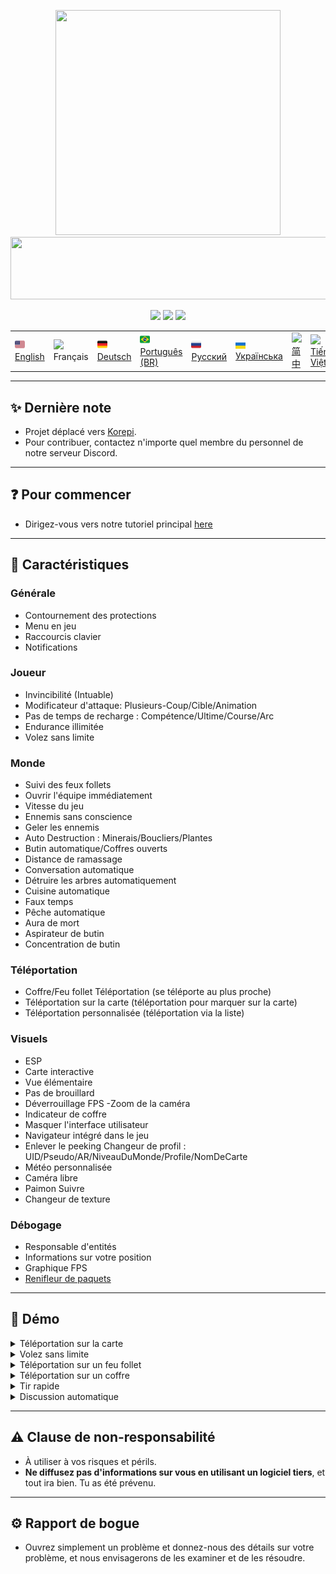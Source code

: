 <p align="center">
  <a href="#"><img width="360" height="360" src="https://media.discordapp.net/attachments/1033549666769449002/1107009612210765955/matches.png"></a>
  <a href="#"><img width="650" height="100" src="https://share.creavite.co/FBkHy3zbN4CgWCr0.gif"></a>
</p>

<p align="center">
	<a href="https://github.com/Korepi/keyauth-cpp-library/releases"><img src="https://img.shields.io/github/downloads/Korepi/keyauth-cpp-library/total.svg?style=for-the-badge&color=darkcyan"></a>
	<a href="https://github.com/Korepi/Korepi/graphs/contributors"><img src="https://img.shields.io/github/contributors/Korepi/Korepi?style=for-the-badge&color=darkcyan"></a>
	<a href="https://discord.gg/cottonbuds"><img src="https://img.shields.io/discord/440536354544156683?label=Discord&logo=discord&style=for-the-badge&color=darkviolet"></a>
</p>

<div align="center">
<table>
  <tr>
    <td valign="center"><a href="README.md"><img src="https://github.com/twitter/twemoji/blob/master/assets/svg/1f1fa-1f1f8.svg" width="16"/> English</td>
    <td valign="center"><img src="https://em-content.zobj.net/thumbs/160/twitter/154/flag-for-france_1f1eb-1f1f7.png" width="16"/> Français</td>
    <td valign="center"><a href="README_de-de.md"><img src="https://github.com/twitter/twemoji/blob/master/assets/svg/1f1e9-1f1ea.svg" width="16"/> Deutsch</a></td>
    <td valign="center"><a href="README_pt-br.md"><img src="https://github.com/twitter/twemoji/blob/master/assets/svg/1f1e7-1f1f7.svg" width="16"/> Português (BR)</a></td>
    <td valign="center"><a href="README_ru-ru.md"><img src="https://github.com/twitter/twemoji/blob/master/assets/svg/1f1f7-1f1fa.svg" width="16"/> Русский</a></td>
    <td valign="center"><a href="README_ua-ua.md"><img src="https://github.com/Andrew1397/Ukraine/blob/main/Flag_of_Ukraine.png" width="16"/> Українська</a></td>
    <td valign="center"><a href="README_zh-cn.md"><img src="https://em-content.zobj.net/thumbs/120/twitter/351/flag-china_1f1e8-1f1f3.png" width="16"/> 简中</a></td>
    <td valign="center"><a href="README_vi-vn.md"><img src="https://em-content.zobj.net/thumbs/160/twitter/53/flag-for-vietnam_1f1fb-1f1f3.png" width="16"/> Tiếng Việt</a></td>
    <td valign="center"><a href="README_fr-fr.md"><img src="https://github.com/twitter/twemoji/blob/master/assets/svg/1f1e9-1f1ea.svg" width="16"/> Deutsch</a></td>


  </tr>
</table>
</div>

---

## ✨ Dernière note

- Projet déplacé vers [Korepi](https://github.com/Korepi/Korepi-Private-Repo).
- Pour contribuer, contactez n'importe quel membre du personnel de notre serveur Discord.

---

## ❓ Pour commencer

- Dirigez-vous vers notre tutoriel principal [here](https://github.com/Korepi/Korepi-Tutorial)

---
## 🎨 Caractéristiques

### Générale
- Contournement des protections
- Menu en jeu
- Raccourcis clavier
- Notifications
### Joueur
- Invincibilité (Intuable)
- Modificateur d'attaque: Plusieurs-Coup/Cible/Animation
- Pas de temps de recharge : Compétence/Ultime/Course/Arc
- Endurance illimitée
- Volez sans limite

### Monde
- Suivi des feux follets
- Ouvrir l'équipe immédiatement
- Vitesse du jeu
- Ennemis sans conscience
- Geler les ennemis
- Auto Destruction : Minerais/Boucliers/Plantes
- Butin automatique/Coffres ouverts
- Distance de ramassage
- Conversation automatique
- Détruire les arbres automatiquement
- Cuisine automatique
- Faux temps
- Pêche automatique
- Aura de mort
- Aspirateur de butin
- Concentration de butin 

### Téléportation
- Coffre/Feu follet Téléportation (se téléporte au plus proche)
- Téléportation sur la carte (téléportation pour marquer sur la carte)
- Téléportation personnalisée (téléportation via la liste)

### Visuels 
- ESP
- Carte interactive
- Vue élémentaire
- Pas de brouillard
- Déverrouillage FPS
-Zoom de la caméra
- Indicateur de coffre
- Masquer l'interface utilisateur
- Navigateur intégré dans le jeu
- Enlever le peeking
 Changeur de profil : UID/Pseudo/AR/NiveauDuMonde/Profile/NomDeCarte
- Météo personnalisée
- Caméra libre
- Paimon Suivre
- Changeur de texture

### Débogage
- Responsable d'entités
- Informations sur votre position
- Graphique FPS
- [Renifleur de paquets](https://github.com/Akebi-Group/Akebi-PacketSniffer)

---
## 🎣 Démo

<details>
  <summary>Téléportation sur la carte</summary>
  <img src="https://github.com/CallowBlack/gif-demos/blob/main/genshin-cheat/map-teleport-demo.gif"/>
</details>
<details>
  <summary>Volez sans limite</summary>
  <img src="https://github.com/CallowBlack/gif-demos/blob/main/genshin-cheat/noclip-demo.gif"/>
</details>
<details>
  <summary>Téléportation sur un feu follet</summary>
  <img src="https://github.com/CallowBlack/gif-demos/blob/main/genshin-cheat/oculi-teleport-demo.gif"/>
</details>
<details>
  <summary>Téléportation sur un coffre</summary>
  <img src="https://github.com/CallowBlack/gif-demos/blob/main/genshin-cheat/chest-teleport-demo.gif"/>
</details>
<details>
  <summary>Tir rapide</summary>
  <img src="https://github.com/CallowBlack/gif-demos/blob/main/genshin-cheat/rapid-fire-demo.gif"/>
</details>
<details>
  <summary>Discussion automatique</summary>
  <img src="https://github.com/CallowBlack/gif-demos/blob/main/genshin-cheat/auto-talk-demo.gif"/>
</details>

---
## ⚠ Clause de non-responsabilité
- À utiliser à vos risques et périls.
- **Ne diffusez pas d'informations sur vous en utilisant un logiciel tiers**, et tout ira bien. Tu as été prévenu.

---
## ⚙ Rapport de bogue
- Ouvrez simplement un problème et donnez-nous des détails sur votre problème, et nous envisagerons de les examiner et de les résoudre.

